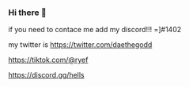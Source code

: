 ### Hi there 👋

if you need to contace me add my discord!!! =]#1402


my twitter is https://twitter.com/daethegodd


https://tiktok.com/@ryef

https://discord.gg/hells
